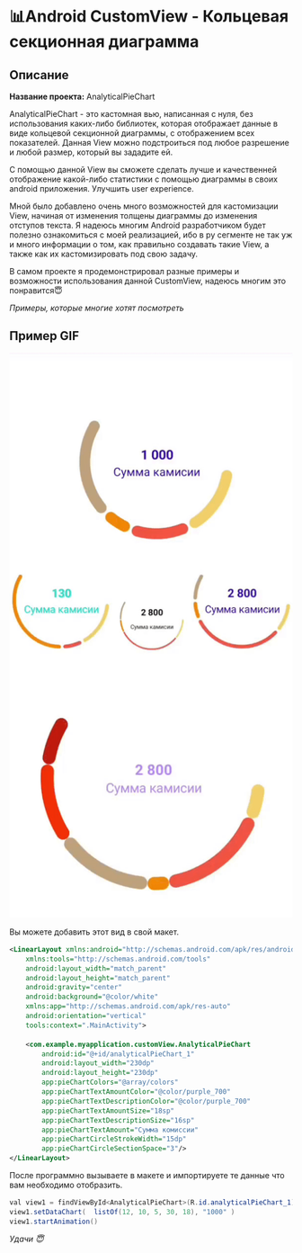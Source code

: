 # 📊Android CustomView - Кольцевая секционная диаграмма
## Описание

**Название проекта:** AnalyticalPieChart

AnalyticalPieChart - это кастомная вью, написанная с нуля, без использования каких-либо библиотек, которая отображает данные в виде кольцевой секционной диаграммы, с отображением всех показателей. Данная View можно подстроиться под любое разрешение и любой размер, который вы зададите ей.

С помощью данной View вы сможете сделать лучше и качественней отображение какой-либо статистики с помощью диаграммы в своих android приложения. Улучшить user experience.

Мной было добавлено очень много возможностей для кастомизации View, начиная от изменения толщены диаграммы до изменения отступов текста.
Я надеюсь многим Android разработчиком будет полезно ознакомиться с моей реализацией, ибо в ру сегменте не так уж и много информации о том, как правильно создавать такие View, а также как их кастомизировать под свою задачу.

В самом проекте я продемонстрировал разные примеры и возможности использования данной CustomView, надеюсь многим это понравится😇

*Примеры, которые многие хотят посмотреть*

## **Пример GIF**
![Пример_1](https://github.com/Maksim002/AnalyticalPieChart/blob/main/imgs/example_1.gif)

Вы можете добавить этот вид в свой макет.

```xml
<LinearLayout xmlns:android="http://schemas.android.com/apk/res/android"
    xmlns:tools="http://schemas.android.com/tools"
    android:layout_width="match_parent"
    android:layout_height="match_parent"
    android:gravity="center"
    android:background="@color/white"
    xmlns:app="http://schemas.android.com/apk/res-auto"
    android:orientation="vertical"
    tools:context=".MainActivity">

    <com.example.myapplication.customView.AnalyticalPieChart
        android:id="@+id/analyticalPieChart_1"
        android:layout_width="230dp"
        android:layout_height="230dp"
        app:pieChartColors="@array/colors"
        app:pieChartTextAmountColor="@color/purple_700"
        app:pieChartTextDescriptionColor="@color/purple_700"
        app:pieChartTextAmountSize="18sp"
        app:pieChartTextDescriptionSize="16sp"
        app:pieChartTextAmount="Сумма комиссии"
        app:pieChartCircleStrokeWidth="15dp"
        app:pieChartCircleSectionSpace="3"/>
</LinearLayout>
```

После программно вызываете в макете и импортируете те данные что вам необходимо отобразить.

```java
val view1 = findViewById<AnalyticalPieChart>(R.id.analyticalPieChart_1)
view1.setDataChart(  listOf(12, 10, 5, 30, 18), "1000" )
view1.startAnimation()
```

*Удачи 😇*
